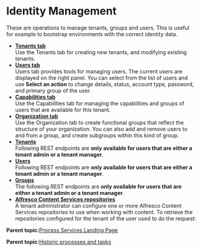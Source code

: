 # Identity Management

These are operations to manage tenants, groups and users. This is useful for example to bootstrap environments with the correct identity data.

-   **[Tenants tab](../topics/tenants_tab.md)**  
 Use the Tenants tab for creating new tenants, and modifying existing tenants.
-   **[Users tab](../topics/users_tab.md)**  
Users tab provides tools for managing users. The current users are displayed on the right panel. You can select from the list of users and use **Select an action** to change details, status, account type, password, and primary group of the user.
-   **[Capabilities tab](../topics/capabilities_tab.md)**  
Use the Capabilities tab for managing the capabilities and groups of users that are available for this tenant.
-   **[Organization tab](../topics/organization_tab.md)**  
Use the Organization tab to create functional groups that reflect the structure of your organization. You can also add and remove users to and from a group, and create subgroups within this kind of group.
-   **[Tenants](../topics/tenants.md)**  
Following REST endpoints are **only available for users that are either a tenant admin or a tenant manager**.
-   **[Users](../topics/users.md)**  
 Following REST endpoints are **only available for users that are either a tenant admin or a tenant manager**.
-   **[Groups](../topics/groups.md)**  
 The following REST endpoints are **only available for users that are either a tenant admin or a tenant manager**.
-   **[Alfresco Content Services repositories](../topics/content_services_repositories.md)**  
A tenant administrator can configure one or more Alfresco Content Services repositories to use when working with content. To retrieve the repositories configured for the tenant of the user used to do the request:

**Parent topic:**[Process Services Landing Page](../concepts/Landing-page.md)

**Parent topic:**[Historic processes and tasks](../topics/history.md)

